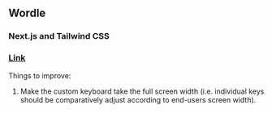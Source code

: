 ## Wordle

### Next.js and Tailwind CSS
### [Link](https://wordle-next.netlify.app/)

Things to improve:
1. Make the custom keyboard take the full screen width (i.e. individual keys should be comparatively adjust according to end-users screen width).

